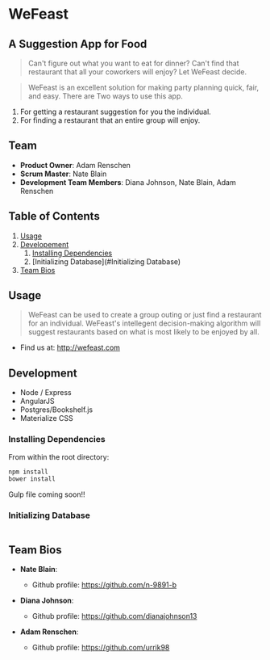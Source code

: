 # WeFeast
## A Suggestion App for Food
>Can't figure out what you want to eat for dinner? Can't find that restaurant that all your coworkers will enjoy? Let WeFeast decide.

>WeFeast is an excellent solution for making party planning quick, fair, and easy.
There are Two ways to use this app.
  1. For getting a restaurant suggestion for you the individual.
  2. For finding a restaurant that an entire group will enjoy.

## Team

  - __Product Owner__: Adam Renschen
  - __Scrum Master__: Nate Blain
  - __Development Team Members__: Diana Johnson, Nate Blain, Adam Renschen

## Table of Contents
1. [Usage](#usage)
2. [Developement](#developement)
    1. [Installing Dependencies](#dnstalling-dependencies)
    2. [Initializing Database](#Initializing Database)
3. [Team Bios](#team-bios)

## Usage
>WeFeast can be used to create a group outing or just find a restaurant for an individual. WeFeast's intellegent decision-making algorithm will suggest restaurants based on what is most likely to be enjoyed by all.

- Find us at: http://wefeast.com

## Development
- Node / Express
- AngularJS
- Postgres/Bookshelf.js
- Materialize CSS

### Installing Dependencies
From within the root directory:
```sh
npm install
bower install
```
Gulp file coming soon!!

### Initializing Database
```sh
```

## Team Bios
- __Nate Blain__:
  - Github profile: https://github.com/n-9891-b

- __Diana Johnson__:
  - Github profile: https://github.com/dianajohnson13

- __Adam Renschen__:
  - Github profile: https://github.com/urrik98
